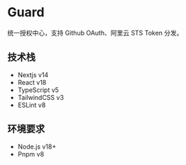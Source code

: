 # Guard

统一授权中心，支持 Github OAuth、阿里云 STS Token 分发。

## 技术栈

- Nextjs v14
- React v18
- TypeScript v5
- TailwindCSS v3
- ESLint v8

## 环境要求

- Node.js v18+
- Pnpm v8